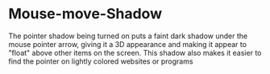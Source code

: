 # Mouse-move-Shadow
The pointer shadow being turned on puts a faint dark shadow under the mouse pointer arrow, giving it a 3D appearance and making it appear to "float" above other items on the screen. This shadow also makes it easier to find the pointer on lightly colored websites or programs
